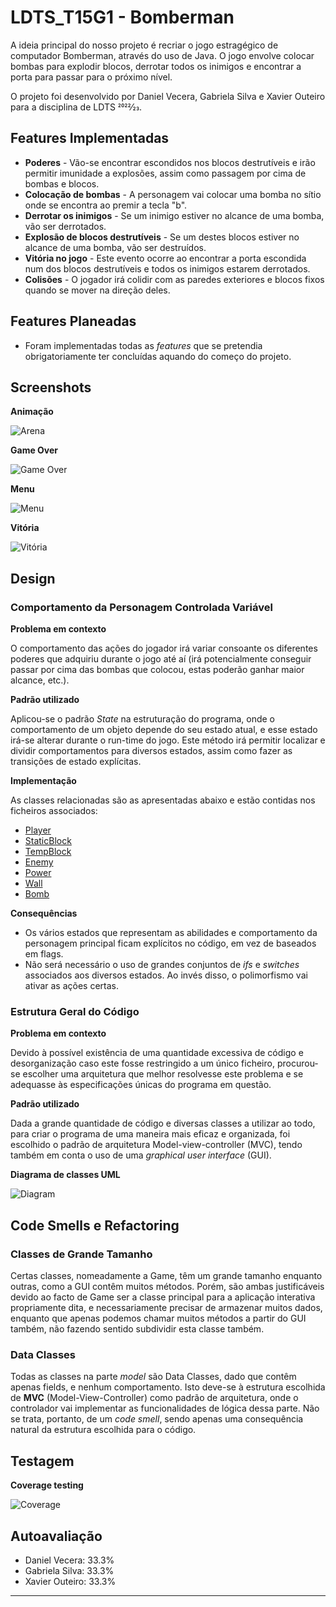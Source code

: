 # LDTS_T15G1 - Bomberman

A ideia principal do nosso projeto é recriar o jogo estragégico de computador Bomberman, através do uso de Java. O jogo envolve colocar bombas para explodir blocos, derrotar todos os inimigos e encontrar a porta para passar para o próximo nível.

O projeto foi desenvolvido por Daniel Vecera, Gabriela Silva e Xavier Outeiro para a disciplina de LDTS 2022⁄23.

## Features Implementadas

- **Poderes** - Vão-se encontrar escondidos nos blocos destrutíveis e irão permitir imunidade a explosões, assim como passagem por cima de bombas e blocos.
- **Colocação de bombas** - A personagem vai colocar uma bomba no sítio onde se encontra ao premir a tecla "b".
- **Derrotar os inimigos** - Se um inimigo estiver no alcance de uma bomba, vão ser derrotados.
- **Explosão de blocos destrutíveis** - Se um destes blocos estiver no alcance de uma bomba, vão ser destruídos.
- **Vitória no jogo** - Este evento ocorre ao encontrar a porta escondida num dos blocos destrutíveis e todos os inimigos estarem derrotados.
- **Colisões** - O jogador irá colidir com as paredes exteriores e blocos fixos quando se mover na direção deles.

## Features Planeadas

- Foram implementadas todas as *features* que se pretendia obrigatoriamente ter concluídas aquando do começo do projeto.

## Screenshots

**Animação**

![Arena](https://github.com/FEUP-LDTS-2022/project-l15gr01/blob/develop/images/bombermanGIF.gif) 

**Game Over**

![Game Over](https://github.com/FEUP-LDTS-2022/project-l15gr01/blob/develop/images/GameOver.png)

**Menu**

![Menu](https://github.com/FEUP-LDTS-2022/project-l15gr01/blob/develop/images/Menu.png)

**Vitória**

![Vitória](https://github.com/FEUP-LDTS-2022/project-l15gr01/blob/develop/images/Victory.png)

## Design

### Comportamento da Personagem Controlada Variável

**Problema em contexto** 

O comportamento das ações do jogador irá variar consoante os diferentes poderes que adquiriu durante o jogo até aí (irá potencialmente conseguir passar por cima das bombas que colocou, estas poderão ganhar maior alcance, etc.).

**Padrão utilizado**

Aplicou-se o padrão *State* na estruturação do programa, onde o comportamento de um objeto depende do seu estado atual, e esse estado irá-se alterar durante o run-time do jogo. Este método irá permitir localizar e dividir comportamentos para diversos estados, assim como fazer as transições de estado explícitas.

**Implementação**

As classes relacionadas são as apresentadas abaixo e estão contidas nos ficheiros associados:

- [Player](https://github.com/FEUP-LDTS-2022/project-l15gr01/blob/develop/src/main/java/feupL15G01/model/game/elements/Player.java)
- [StaticBlock](https://github.com/FEUP-LDTS-2022/project-l15gr01/blob/develop/src/main/java/feupL15G01/model/game/elements/FixBlock.java)
- [TempBlock](https://github.com/FEUP-LDTS-2022/project-l15gr01/blob/develop/src/main/java/feupL15G01/model/game/elements/TempBlock.java)
- [Enemy](https://github.com/FEUP-LDTS-2022/project-l15gr01/blob/develop/src/main/java/feupL15G01/model/game/elements/Enemy.java)
- [Power](https://github.com/FEUP-LDTS-2022/project-l15gr01/blob/develop/src/main/java/feupL15G01/model/game/elements/Power.java)
- [Wall](https://github.com/FEUP-LDTS-2022/project-l15gr01/blob/develop/src/main/java/feupL15G01/model/game/elements/Wall.java)
- [Bomb](https://github.com/FEUP-LDTS-2022/project-l15gr01/blob/develop/src/main/java/feupL15G01/model/game/elements/Bomb.java)

**Consequências**

- Os vários estados que representam as abilidades e comportamento da personagem principal ficam explícitos no código, em vez de baseados em flags.
- Não será necessário o uso de grandes conjuntos de *ifs* e *switches* associados aos diversos estados. Ao invés disso, o polimorfismo vai ativar as ações certas.

### Estrutura Geral do Código

**Problema em contexto** 

Devido à possível existência de uma quantidade excessiva de código e desorganização caso este fosse restringido a um único ficheiro, procurou-se escolher uma arquitetura que melhor resolvesse este problema e se adequasse às especificações únicas do programa em questão.

**Padrão utilizado**

Dada a grande quantidade de código e diversas classes a utilizar ao todo, para criar o programa de uma maneira mais eficaz e organizada, foi escolhido o padrão de arquitetura Model-view-controller (MVC), tendo também em conta o uso de uma *graphical user interface* (GUI).

**Diagrama de classes UML**

![Diagram](https://github.com/FEUP-LDTS-2022/project-l15gr01/blob/develop/images/diagram_2.png) 

## Code Smells e Refactoring

### Classes de Grande Tamanho
Certas classes, nomeadamente a Game, têm um grande tamanho enquanto outras, como a GUI contêm muitos métodos. Porém, são ambas justificáveis devido ao facto de Game ser a classe principal para a aplicação interativa propriamente dita, e necessariamente precisar de armazenar muitos dados, enquanto que apenas podemos chamar muitos métodos a partir do GUI também, não fazendo sentido subdividir esta classe também.

### Data Classes
Todas as classes na parte *model* são Data Classes, dado que contêm apenas fields, e nenhum comportamento. Isto deve-se à estrutura escolhida de **MVC** (Model-View-Controller) como padrão de arquitetura, onde o controlador vai implementar as funcionalidades de lógica dessa parte. Não se trata, portanto, de um *code smell*, sendo apenas uma consequência natural da estrutura escolhida para o código.

## Testagem

**Coverage testing**

![Coverage](https://github.com/FEUP-LDTS-2022/project-l15gr01/blob/develop/images/coverageInterm.png) 

## Autoavaliação

- Daniel Vecera: 33.3%
- Gabriela Silva: 33.3%
- Xavier Outeiro: 33.3%

------
